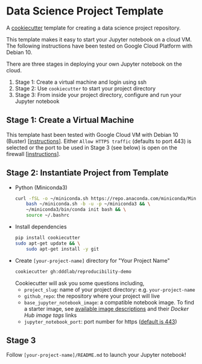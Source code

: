# Data Science Project Template

A [cookiecutter](https://github.com/cookiecutter/cookiecutter) template for creating a data science project repository.

This template makes it easy to start your Jupyter notebook on a cloud VM. The following instructions have been tested on Google Cloud Platform with Debian 10.

There are three stages in deploying your own Jupyter notebook on the cloud.

1. Stage 1: Create a virtual machine and login using ssh
2. Stage 2: Use `cookiecutter` to start your project directory
3. Stage 3: From inside your project directory, configure and run your Jupyter notebook

## Stage 1: Create a Virtual Machine

This template hast been tested with Google Cloud VM with Debian 10 (Buster) [[instructions](https://cloud.google.com/compute/docs/quickstart-linux)]. Either `Allow HTTPS traffic` (defaults to port 443) is selected or the port to be used in Stage 3 (see below) is open on the firewall [[instructions](https://cloud.google.com/vpc/docs/using-firewalls)].

## Stage 2: Instantiate Project from Template

* Python (Miniconda3)
    ```bash
    curl -fSL -o ~/miniconda.sh https://repo.anaconda.com/miniconda/Miniconda3-latest-Linux-x86_64.sh && \
        bash ~/miniconda.sh -b -u -p ~/miniconda3 && \
        ~/miniconda3/bin/conda init bash && \
        source ~/.bashrc
    ```
* Install dependencies  
    ```bash
    pip install cookiecutter
    sudo apt-get update && \
        sudo apt-get install -y git
    ```
*  Create `[your-project-name]` directory for "Your Project Name"  
    ```bash
    cookiecutter gh:dddlab/reproducibility-demo
    ```
    Cookiecutter will ask you some questions including, 
    * `project_slug`: name of your project directory: e.g. `your-project-name`
    * `github_repo`: the repository where your project will live
    * `base_jupyter_notebook_image`: a compatible notebook image. To find a starter image, see [available image descriptions](https://jupyter-docker-stacks.readthedocs.io/en/latest/using/selecting.html#core-stacks) and their _Docker Hub image tags_ links
    * `jupyter_notebook_port`: port number for https ([default is 443](https://www.lifewire.com/what-is-port-443-4690657))

## Stage 3

Follow `[your-project-name]/README.md` to launch your Jupyter notebook!
